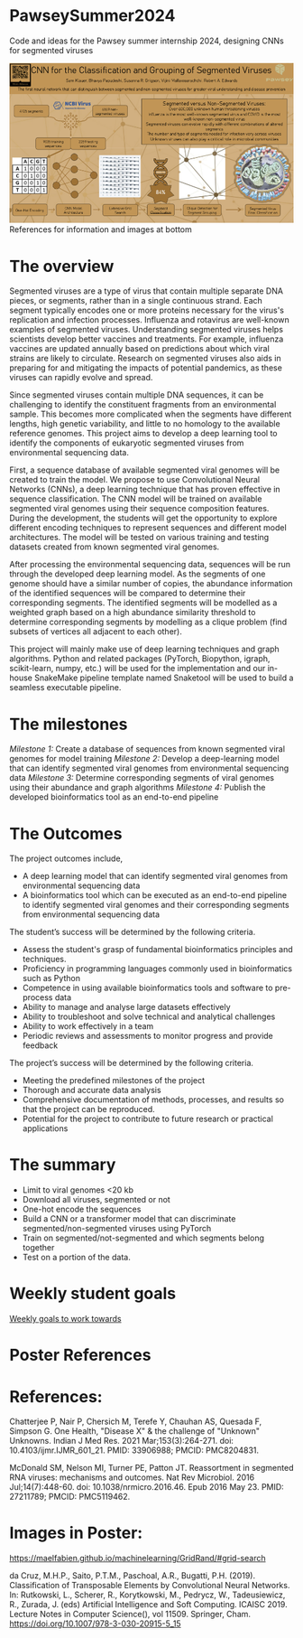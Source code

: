 # PawseySummer2024
Code and ideas for the Pawsey summer internship 2024, designing CNNs for segmented viruses


![alt text](https://github.com/linsalrob/PawseySummer2024/blob/main/poster/Sam_Klauer-Poster.png)
References for information and images at bottom

# The overview

Segmented viruses are a type of virus that contain multiple separate DNA pieces, or segments, rather than in a single continuous strand. Each segment typically encodes one or more proteins necessary for the virus's replication and infection processes. Influenza and rotavirus are well-known examples of segmented viruses. Understanding segmented viruses helps scientists develop better vaccines and treatments. For example, influenza vaccines are updated annually based on predictions about which viral strains are likely to circulate. Research on segmented viruses also aids in preparing for and mitigating the impacts of potential pandemics, as these viruses can rapidly evolve and spread.

Since segmented viruses contain multiple DNA sequences, it can be challenging to identify the constituent fragments from an environmental sample. This becomes more complicated when the segments have different lengths, high genetic variability, and little to no homology to the available reference genomes. This project aims to develop a deep learning tool to identify the components of eukaryotic segmented viruses from environmental sequencing data. 

First, a sequence database of available segmented viral genomes will be created to train the model. We propose to use Convolutional Neural Networks (CNNs), a deep learning technique that has proven effective in sequence classification. The CNN model will be trained on available segmented viral genomes using their sequence composition features. During the development, the students will get the opportunity to explore different encoding techniques to represent sequences and different model architectures. The model will be tested on various training and testing datasets created from known segmented viral genomes.

After processing the environmental sequencing data, sequences will be run through the developed deep learning model. As the segments of one genome should have a similar number of copies, the abundance information of the identified sequences will be compared to determine their corresponding segments. The identified segments will be modelled as a weighted graph based on a high abundance similarity threshold to determine corresponding segments by modelling as a clique problem (find subsets of vertices all adjacent to each other). 

This project will mainly make use of deep learning techniques and graph algorithms. Python and related packages (PyTorch, Biopython, igraph, scikit-learn, numpy, etc.) will be used for the implementation and our in-house SnakeMake pipeline template named Snaketool will be used to build a seamless executable pipeline.

# The milestones

_Milestone 1:_ Create a database of sequences from known segmented viral genomes for model training
_Milestone 2:_ Develop a deep-learning model that can identify segmented viral genomes from environmental sequencing data
_Milestone 3:_ Determine corresponding segments of viral genomes using their abundance and graph algorithms
_Milestone 4:_ Publish the developed bioinformatics tool as an end-to-end pipeline

# The Outcomes

The project outcomes include,
- A deep learning model that can identify segmented viral genomes from environmental sequencing data
- A bioinformatics tool which can be executed as an end-to-end pipeline to identify segmented viral genomes and their corresponding segments from environmental sequencing data

The student’s success will be determined by the following criteria.
- Assess the student's grasp of fundamental bioinformatics principles and techniques.
- Proficiency in programming languages commonly used in bioinformatics such as Python
- Competence in using available bioinformatics tools and software to pre-process data
- Ability to manage and analyse large datasets effectively
- Ability to troubleshoot and solve technical and analytical challenges
- Ability to work effectively in a team
- Periodic reviews and assessments to monitor progress and provide feedback

The project’s success will be determined by the following criteria.
- Meeting the predefined milestones of the project
- Thorough and accurate data analysis
- Comprehensive documentation of methods, processes, and results so that the project can be reproduced.
- Potential for the project to contribute to future research or practical applications


# The summary

- Limit to viral genomes <20 kb
- Download all viruses, segmented or not
- One-hot encode the sequences
- Build a CNN or a transformer model that can discriminate segmented/non-segmented viruses using PyTorch
- Train on segmented/not-segmented and which segments belong together
- Test on a portion of the data.

# Weekly student goals

[Weekly goals to work towards](student_goals.md)

# Poster References

# References:

Chatterjee P, Nair P, Chersich M, Terefe Y, Chauhan AS, Quesada F, Simpson G. One Health, "Disease X" & the challenge of "Unknown" Unknowns. Indian J Med Res. 2021 Mar;153(3):264-271. doi: 10.4103/ijmr.IJMR_601_21. PMID: 33906988; PMCID: PMC8204831.

McDonald SM, Nelson MI, Turner PE, Patton JT. Reassortment in segmented RNA viruses: mechanisms and outcomes. Nat Rev Microbiol. 2016 Jul;14(7):448-60. doi: 10.1038/nrmicro.2016.46. Epub 2016 May 23. PMID: 27211789; PMCID: PMC5119462.


# Images in Poster:

https://maelfabien.github.io/machinelearning/GridRand/#grid-search

da Cruz, M.H.P., Saito, P.T.M., Paschoal, A.R., Bugatti, P.H. (2019). Classification of Transposable Elements by Convolutional Neural Networks. In: Rutkowski, L., Scherer, R., Korytkowski, M., Pedrycz, W., Tadeusiewicz, R., Zurada, J. (eds) Artificial Intelligence and Soft Computing. ICAISC 2019. Lecture Notes in Computer Science(), vol 11509. Springer, Cham. https://doi.org/10.1007/978-3-030-20915-5_15
